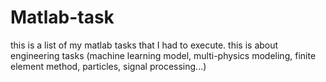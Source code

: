 # Matlab-task
this is a list of my matlab tasks that I had to execute. this is about engineering tasks (machine learning model, multi-physics modeling, finite element method, particles, signal processing...)
